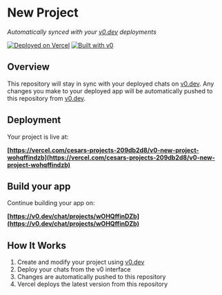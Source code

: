 # New Project

*Automatically synced with your [v0.dev](https://v0.dev) deployments*

[![Deployed on Vercel](https://img.shields.io/badge/Deployed%20on-Vercel-black?style=for-the-badge&logo=vercel)](https://vercel.com/cesars-projects-209db2d8/v0-new-project-wohqffindzb)
[![Built with v0](https://img.shields.io/badge/Built%20with-v0.dev-black?style=for-the-badge)](https://v0.dev/chat/projects/wOHQffinDZb)

## Overview

This repository will stay in sync with your deployed chats on [v0.dev](https://v0.dev).
Any changes you make to your deployed app will be automatically pushed to this repository from [v0.dev](https://v0.dev).

## Deployment

Your project is live at:

**[https://vercel.com/cesars-projects-209db2d8/v0-new-project-wohqffindzb](https://vercel.com/cesars-projects-209db2d8/v0-new-project-wohqffindzb)**

## Build your app

Continue building your app on:

**[https://v0.dev/chat/projects/wOHQffinDZb](https://v0.dev/chat/projects/wOHQffinDZb)**

## How It Works

1. Create and modify your project using [v0.dev](https://v0.dev)
2. Deploy your chats from the v0 interface
3. Changes are automatically pushed to this repository
4. Vercel deploys the latest version from this repository